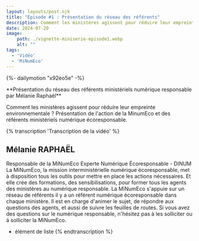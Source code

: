 ```yaml
---
layout: layouts/post.njk
title: "Épisode #1 : Présentation du réseau des référents"
description: Comment les ministères agissent pour réduire leur empreinte environnementale ? Présentation de l'action de la MinumEco et des référents ministériels numérique écoresponsable.
date: 2024-07-20
image:
    path: ./vignette-miniserie-episode1.webp
    alt: ""
tags:
  - 'Vidéo'
  - 'MiNumEco'
---
```

<!-- intégraton vidéo dailymotion de la chaine de la DINUM -->
{%- dailymotion "x92eo5e" -%}

<!-- légende de la vidéo-->
<p>**Présentation du réseau des référents ministériels numérique responsable par Mélanie Raphaël**</p>

<!-- description-->
<p>Comment les ministères agissent pour réduire leur empreinte environnementale ? Présentation de l'action de la MinumEco et des référents ministériels numérique écoresponsable.</p>

<!-- transcription-->
{% transcription 'Transcription de la vidéo' %}
## Mélanie RAPHAËL
Responsable de la MiNumEco
Experte Numérique Écoresponsable - DINUM
</br>
La MiNumEco, la mission interministérielle numérique écoresponsable, met à disposition tous les outils pour mettre en place les actions nécessaires.
Et elle crée des formations, des sensibilisations, pour former tous les agents des ministères
au numérique responsable.
La MiNumEco s'appuie sur un réseau de référents il y a un référent numérique écoresponsable dans chaque ministère.
Il est en charge d'animer le sujet, de répondre aux questions des agents, et aussi de suivre les feuilles de routes.
Si vous avez des questions sur le numérique responsable, n'hésitez pas à les solliciter ou à solliciter la MiNumEco.
- élément de liste
{% endtranscription %}

